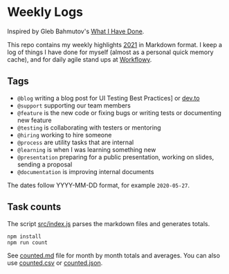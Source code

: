 # Weekly Logs

Inspired by Gleb Bahmutov's [What I Have Done](https://glebbahmutov.com/blog/what-i-have-done/).

This repo contains my weekly highlights [2021](./2021) in Markdown format.
I keep a  log of things I have done for myself (almost as a personal quick memory cache), and for daily agile stand ups at [Workflowy](https://workflowy.com/s/work/p0Chzm5hUMTbc9sX).

## Tags

- `@blog` writing a blog post for UI Testing Best Practices] or [dev.to](https://dev.to/muratkeremozcan)
- `@support` supporting our team members
- `@feature` is the new code or fixing bugs or writing tests or documenting new feature
- `@testing` is collaborating with testers or mentoring
- `@hiring` working to hire someone
- `@process` are utility tasks that are internal
- `@learning` is when I was learning something new
- `@presentation` preparing for a public presentation, working on slides, sending a proposal
- `@documentation` is improving internal documents

The dates follow YYYY-MM-DD format, for example `2020-05-27`.

## Task counts

The script [src/index.js](src/index.js) parses the markdown files and generates totals.

```shell
npm install
npm run count
```

See [counted.md](counted.md) file for month by month totals and averages. You can also use [counted.csv](counted.csv) or [counted.json](counted.json).
